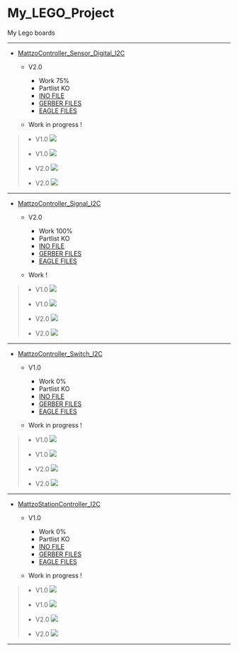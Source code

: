 # My_LEGO_Project

 My Lego boards

-----------------------------------------------------------------

+ [MattzoController_Sensor_Digital_I2C](https://github.com/Backkevin/My_LEGO_Project/tree/master/MattzoController_Sensor_Digital_I2C)

	+ V2.0
		* Work 75%
		* Partlist KO
		* [INO FILE](https://github.com/Backkevin/My_LEGO_Project/tree/master/MattzoController_Sensor_Digital_I2C/INO/MattzoController_Sensor_Digital_I2C)
		* [GERBER FILES](https://github.com/Backkevin/My_LEGO_Project/tree/master/MattzoController_Sensor_Digital_I2C/GERBER%20FILES)
		* [EAGLE FILES](https://github.com/Backkevin/My_LEGO_Project/tree/master/MattzoController_Sensor_Digital_I2C/EAGLE)
		
	+ Work in progress !
>+ V1.0
>![](https://github.com/Backkevin/My_LEGO_Project/blob/master/MattzoController_Sensor_Digital_I2C/IMAGE/CPU.jpg)
>+ V1.0
>![](https://github.com/Backkevin/My_LEGO_Project/blob/master/MattzoController_Sensor_Digital_I2C/IMAGE/INPUT.jpg)
>
>+ V2.0
>![](https://github.com/Backkevin/My_LEGO_Project/blob/master/MattzoController_Sensor_Digital_I2C/IMAGE/CPU2.jpg)
>+ V2.0
>![](https://github.com/Backkevin/My_LEGO_Project/blob/master/MattzoController_Sensor_Digital_I2C/IMAGE/INPUT2.jpg)
-----------------------------------------------------------------


+ [MattzoController_Signal_I2C](https://github.com/Backkevin/My_LEGO_Project/tree/master/MattzoController_Signal_I2C)

	+ V2.0
		* Work 100%
		* Partlist KO
		* [INO FILE](https://github.com/Backkevin/My_LEGO_Project/tree/master/MattzoController_Signal_I2C/INO/MattzoController_Signal_I2C)
		* [GERBER FILES](https://github.com/Backkevin/My_LEGO_Project/tree/master/MattzoController_Signal_I2C/GERBER%20FILES)
		* [EAGLE FILES](https://github.com/Backkevin/My_LEGO_Project/tree/master/MattzoController_Signal_I2C/EAGLE)
		
	+ Work !
>+ V1.0
>![](https://github.com/Backkevin/My_LEGO_Project/blob/master/MattzoController_Signal_I2C/IMAGE/CPU.jpg)
>+ V1.0
>![](https://github.com/Backkevin/My_LEGO_Project/blob/master/MattzoController_Signal_I2C/IMAGE/OUTPUT.jpg)
>
>+ V2.0
>![](https://github.com/Backkevin/My_LEGO_Project/blob/master/MattzoController_Signal_I2C/IMAGE/CPU2.jpg)
>+ V2.0
>![](https://github.com/Backkevin/My_LEGO_Project/blob/master/MattzoController_Signal_I2C/IMAGE/OUTPUT2.jpg)

-----------------------------------------------------------------


+ [MattzoController_Switch_I2C](https://github.com/Backkevin/My_LEGO_Project/tree/master/MattzoController_Switch_I2C)

	+ V1.0
		* Work 0%
		* Partlist KO
		* [INO FILE](https://github.com/Backkevin/My_LEGO_Project/tree/master/MattzoController_Switch_I2C/INO/MattzoController_Switch_I2C)
		* [GERBER FILES](https://github.com/Backkevin/My_LEGO_Project/tree/master/MattzoController_Switch_I2C/GERBER%20FILES)
		* [EAGLE FILES](https://github.com/Backkevin/My_LEGO_Project/tree/master/MattzoController_Switch_I2C/EAGLE)
		
	+ Work in progress !
>+ V1.0
>![](https://github.com/Backkevin/My_LEGO_Project/blob/master/MattzoController_Switch_I2C/IMAGE/CPU.jpg)
>+ V1.0
>![](https://github.com/Backkevin/My_LEGO_Project/blob/master/MattzoController_Switch_I2C/IMAGE/PWM1.jpg)
>
>+ V2.0
>![](https://github.com/Backkevin/My_LEGO_Project/blob/master/MattzoController_Switch_I2C/IMAGE/CPU2.jpg)
>+ V2.0
>![](https://github.com/Backkevin/My_LEGO_Project/blob/master/MattzoController_Switch_I2C/IMAGE/Default.jpg)

-----------------------------------------------------------------


+ [MattzoStationController_I2C](https://github.com/Backkevin/My_LEGO_Project/tree/master/MattzoStationController_I2C)

	+ V1.0
		* Work 0%
		* Partlist KO
		* [INO FILE](https://github.com/Backkevin/My_LEGO_Project/tree/master/MattzoStationController_I2C/INO/MattzoStationController_I2C)
		* [GERBER FILES](https://github.com/Backkevin/My_LEGO_Project/tree/master/MattzoStationController_I2C/GERBER%20FILES)
		* [EAGLE FILES](https://github.com/Backkevin/My_LEGO_Project/tree/master/MattzoStationController_I2C/EAGLE)
		
	+ Work in progress !
>+ V1.0
>![](https://github.com/Backkevin/My_LEGO_Project/blob/master/MattzoStationController_I2C/IMAGE/CPU.jpg)
>+ V1.0
>![](https://github.com/Backkevin/My_LEGO_Project/blob/master/MattzoStationController_I2C/IMAGE/crossing.jpg)
>
>+ V2.0
>![](https://github.com/Backkevin/My_LEGO_Project/blob/master/MattzoStationController_I2C/IMAGE/CPU2.jpg)
>+ V2.0
>![](https://github.com/Backkevin/My_LEGO_Project/blob/master/MattzoStationController_I2C/IMAGE/Default.jpg)

-----------------------------------------------------------------
